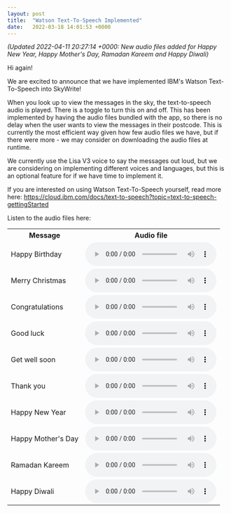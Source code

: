 ```yaml
---
layout: post
title:  "Watson Text-To-Speech Implemented"
date:   2022-03-18 14:01:53 +0000
---
```

*(Updated 2022-04-11 20:27:14 +0000: New audio files added for Happy New Year, Happy Mother's Day, Ramadan Kareem and Happy Diwali)*

Hi again!

We are excited to announce that we have implemented IBM's Watson Text-To-Speech into SkyWrite!

When you look up to view the messages in the sky, the text-to-speech audio is played. There is a toggle to turn this on and off.
This has been implemented by having the audio files bundled with the app, so there is no delay when the user wants to view the messages in their postcode. This is currently the most efficient way given how few audio files we have, but if there were more - we may consider on downloading the audio files at runtime.

We currently use the Lisa V3 voice to say the messages out loud, but we are considering on implementing different voices and languages, but this is an optional feature for if we have time to implement it.

If you are interested on using Watson Text-To-Speech yourself, read more here: <https://cloud.ibm.com/docs/text-to-speech?topic=text-to-speech-gettingStarted>

Listen to the audio files here:
<table>
    <tr>
        <th>Message</th>
        <th>Audio file</th>
    </tr>
    <tr>
        <td>Happy Birthday</td>
        <td>
            <audio controls>
                <source src="https://raw.githubusercontent.com/sky-write/sky-write.github.io/gh-pages/docs/assets/audio/happy-birthday.mp3" type="audio/mpeg">
                Your browser does not support playing audio.
            </audio>
        </td>
    </tr>
    <tr>
        <td>Merry Christmas</td>
        <td>
            <audio controls>
                <source src="https://raw.githubusercontent.com/sky-write/sky-write.github.io/gh-pages/docs/assets/audio/merry-christmas.mp3" type="audio/mpeg">
                Your browser does not support playing audio.
            </audio>
        </td>
    </tr>
    <tr>
        <td>Congratulations</td>
        <td>
            <audio controls>
                <source src="https://raw.githubusercontent.com/sky-write/sky-write.github.io/gh-pages/docs/assets/audio/congratulations.mp3" type="audio/mpeg">
                Your browser does not support playing audio.
            </audio>
        </td>
    </tr>
    <tr>
        <td>Good luck</td>
        <td>
            <audio controls>
                <source src="https://raw.githubusercontent.com/sky-write/sky-write.github.io/gh-pages/docs/assets/audio/good-luck.mp3" type="audio/mpeg">
                Your browser does not support playing audio.
            </audio>
        </td>
    </tr>
    <tr>
        <td>Get well soon</td>
        <td>
            <audio controls>
                <source src="https://raw.githubusercontent.com/sky-write/sky-write.github.io/gh-pages/docs/assets/audio/get-well-soon.mp3" type="audio/mpeg">
                Your browser does not support playing audio.
            </audio>
        </td>
    </tr>
    <tr>
        <td>Thank you</td>
        <td>
            <audio controls>
                <source src="https://raw.githubusercontent.com/sky-write/sky-write.github.io/gh-pages/docs/assets/audio/thank-you.mp3" type="audio/mpeg">
                Your browser does not support playing audio.
            </audio>
        </td>
    </tr>
    <tr>
        <td>Happy New Year</td>
        <td>
            <audio controls>
                <source src="https://raw.githubusercontent.com/sky-write/sky-write.github.io/gh-pages/docs/assets/audio/happy-new-year.mp3" type="audio/mpeg">
                Your browser does not support playing audio.
            </audio>
        </td>
    </tr>
    <tr>
        <td>Happy Mother's Day</td>
        <td>
            <audio controls>
                <source src="https://raw.githubusercontent.com/sky-write/sky-write.github.io/gh-pages/docs/assets/audio/happy-mothers-day.mp3" type="audio/mpeg">
                Your browser does not support playing audio.
            </audio>
        </td>
    </tr>
    <tr>
        <td>Ramadan Kareem</td>
        <td>
            <audio controls>
                <source src="https://raw.githubusercontent.com/sky-write/sky-write.github.io/gh-pages/docs/assets/audio/ramadan-kareem.mp3" type="audio/mpeg">
                Your browser does not support playing audio.
            </audio>
        </td>
    </tr>
    <tr>
        <td>Happy Diwali</td>
        <td>
            <audio controls>
                <source src="https://raw.githubusercontent.com/sky-write/sky-write.github.io/gh-pages/docs/assets/audio/happy-diwali.mp3" type="audio/mpeg">
                Your browser does not support playing audio.
            </audio>
        </td>
    </tr>
<table>
